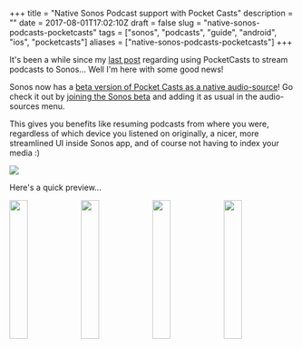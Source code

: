 +++
title = "Native Sonos Podcast support with Pocket Casts"
description = ""
date = 2017-08-01T17:02:10Z
draft = false
slug = "native-sonos-podcasts-pocketcasts"
tags = ["sonos", "podcasts", "guide", "android", "ios", "pocketcasts"]
aliases = ["native-sonos-podcasts-pocketcasts"]
+++

It's been a while since my [last post](https://bbrks.me/sonos-podcasting-via-android/) regarding using PocketCasts to stream podcasts to Sonos... Well I'm here with some good news!

Sonos now has a [beta version of Pocket Casts as a native audio-source](https://blog.shiftyjelly.com/2017/07/20/pocket-casts-sonos-support-beta/)! Go check it out by [joining the Sonos beta](http://www.sonos.com/en/beta/screen) and adding it as usual in the audio-sources menu.

This gives you benefits like resuming podcasts from where you were, regardless of which device you listened on originally, a nicer, more streamlined UI inside Sonos app, and of course not having to index your media :)

![](/posts/images/2017/08/pocketcasts-sonos2x.png)

Here's a quick preview...

<img src="/posts/images/2017/08/Screenshot_20170729-101457.jpg" width="25%" /><img src="/posts/images/2017/08/Screenshot_20170729-101519.jpg" width="25%" /><img src="/posts/images/2017/08/Screenshot_20170729-101526.jpg" width="25%" /><img src="/posts/images/2017/08/Screenshot_20170729-101535.jpg" width="25%" />
